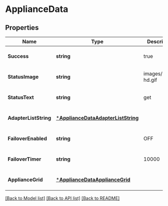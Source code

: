 # ApplianceData

## Properties
Name | Type | Description | Notes
------------ | ------------- | ------------- | -------------
**Success** | **string** | true | [optional] [default to null]
**StatusImage** | **string** | images/2light-hd.gif | [optional] [default to null]
**StatusText** | **string** | get | [optional] [default to null]
**AdapterListString** | [***ApplianceDataAdapterListString**](Appliance_Data_AdapterListString.md) |  | [optional] [default to null]
**FailoverEnabled** | **string** | OFF | [optional] [default to null]
**FailoverTimer** | **string** | 10000 | [optional] [default to null]
**ApplianceGrid** | [***ApplianceDataApplianceGrid**](Appliance_Data_ApplianceGrid.md) |  | [optional] [default to null]

[[Back to Model list]](../README.md#documentation-for-models) [[Back to API list]](../README.md#documentation-for-api-endpoints) [[Back to README]](../README.md)

